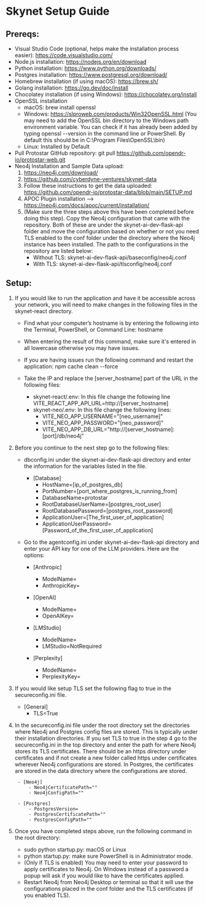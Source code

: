 # Skynet Setup Guide

## Prereqs: 
- Visual Studio Code (optional, helps make the installation process easier): https://code.visualstudio.com/
- Node.js installation: https://nodejs.org/en/download
- Python installation: https://www.python.org/downloads/
- Postgres installation: https://www.postgresql.org/download/
- Homebrew installation (if using macOS): https://brew.sh/
- Golang installation: https://go.dev/doc/install
- Chocolatey installation (if using Windows): https://chocolatey.org/install
- OpenSSL installation
	- macOS: brew install openssl
	- Windows: https://slproweb.com/products/Win32OpenSSL.html (You may need to add the OpenSSL bin directory to the Windows path environment variable. You can check if it has already been added by typing openssl --version in the command line or PowerShell. By default this should be in C:\Program Files\OpenSSL\bin)
	- Linux: Installed by Default
- Pull Protostar GitHub repository: git pull https://github.com/opendr-io/protostar-web.git
- Neo4j Installation and Sample Data upload:
	1. https://neo4j.com/download/
	2. https://github.com/cyberdyne-ventures/skynet-data
	3. Follow these instructions to get the data uploaded: https://github.com/opendr-io/protostar-data/blob/main/SETUP.md
	3. APOC Plugin installation --> https://neo4j.com/docs/apoc/current/installation/
	4. (Make sure the three steps above this have been completed before doing this step). Copy the Neo4j configuration that came with the repository. Both of these are under the skynet-ai-dev-flask-api folder and move the configuration based on whether or not you need TLS enabled to the conf folder under the directory where the Neo4j instance has been installed. The path to the configurations in the repository are listed below:
 		- Without TLS: skynet-ai-dev-flask-api/baseconfig/neo4j.conf
   		- With TLS: skynet-ai-dev-flask-api/tlsconfig/neo4j.conf

## Setup:
1. If you would like to run the application and have it be accessible across your network, you will need to make changes in the following files in the skynet-react directory.
	- Find what your computer’s hostname is by entering the following into the Terminal, PowerShell, or Command Line: hostname
	- When entering the result of this command, make sure it's entered in all lowercase otherwise you may have issues.
	- If you are having issues run the following command and restart the application: npm cache clean --force

	- Take the IP and replace the [server_hostname] part of the URL in the following files:
		- skynet-react/.env: In this file change the following line VITE_REACT_APP_API_URL=http://[server_hostname]
		- skynet-neo/.env: In this file change the following lines:
  			- VITE_NEO_APP_USERNAME="[neo_username]"
			- VITE_NEO_APP_PASSWORD="[neo_password]"
  			- VITE_NEO_APP_DB_URL="http://[server_hostname]:[port]/db/neo4j"

2.	Before you continue to the next step go to the following files:
	- dbconfig.ini under the skynet-ai-dev-flask-api directory and enter the information for the variables listed in the file.
 		- [Database]
			- HostName=[ip_of_postgres_db]
			- PortNumber=[port_where_postgres_is_running_from]
			- DatabaseName=protostar
			- RootDatabaseUserName=[postgres_root_user]
			- RootDatabasePassword=[postgres_root_password]
			- ApplicationUser=[The_first_user_of_application]
			- ApplicationUserPassword=[Password_of_the_first_user_of_application]

	- Go to the agentconfig.ini under skynet-ai-dev-flask-api directory and enter your API key for one of the LLM providers. Here are the options:
		- [Anthropic]
			- ModelName=
			- AnthropicKey=
			
		- [OpenAI]
			- ModelName=
			- OpenAIKey=

		- [LMStudio]
			- ModelName=
			- LMStudio=NotRequired

		- [Perplexity]
			- ModelName=
			- PerplexityKey=

3. If you would like setup TLS set the following flag to true in the secureconfig.ini file.
	- [General]
		- TLS=True

4. In the secureconfig.ini file under the root directory set the directories where Neo4j and Postgres config files are stored. This is typically under their installation directories. If you set TLS to true in the step 4 go to the secureconfig.ini in the top directory and enter the path for where Neo4j stores its TLS certificates. There should be an https directory under certificates and if not create a new folder called https under certificates wherever Neo4j configurations are stored. In Postgres, the certificates are stored in the data directory where the configurations are stored.

		- [Neo4j]
			- Neo4jCertificatePath=""
			- Neo4jConfigPath=""

		- [Postgres]
			- PostgresVersion=
			- PostgresCertificatePath=""
			- PostgresConfigPath=""

5.	Once you have completed steps above, run the following command in the root directory:
	- sudo python startup.py: macOS or Linux
	- python startup.py: make sure PowerShell is in Administrator mode.
	- (Only if TLS is enabled) You may need to enter your password to apply certificates to Neo4j. On Windows instead of a password a popup will ask if you would like to have the certificates applied.
	- Restart Neo4j from Neo4j Desktop or terminal so that it will use the configurations placed in the conf folder and the TLS certificates (if you enabled TLS).
